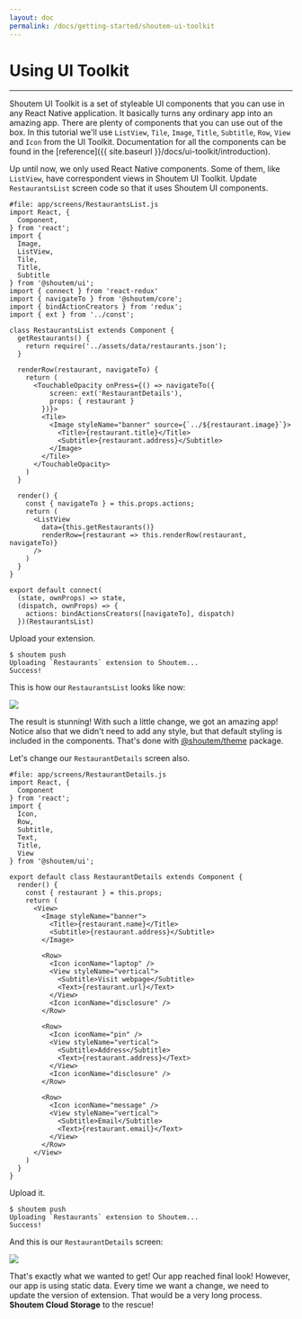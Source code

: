 ```yaml
---
layout: doc
permalink: /docs/getting-started/shoutem-ui-toolkit
---
```


# Using UI Toolkit
<hr />

Shoutem UI Toolkit is a set of styleable UI components that you can use in any React Native application. It basically turns any ordinary app into an amazing app. There are plenty of components that you can use out of the box. In this tutorial we'll use `ListView`, `Tile`, `Image`, `Title`, `Subtitle`, `Row`, `View` and `Icon` from the UI Toolkit. Documentation for all the components can be found in the [reference]({{ site.baseurl }}/docs/ui-toolkit/introduction).

Up until now, we only used React Native components. Some of them, like `ListView`, have correspondent views in Shoutem UI Toolkit. Update `RestaurantsList` screen code so that it uses Shoutem UI components.

```JSX{4-10,27-32,41}
#file: app/screens/RestaurantsList.js
import React, {
  Component,
} from 'react';
import {
  Image,
  ListView,
  Tile,
  Title,
  Subtitle
} from '@shoutem/ui';
import { connect } from 'react-redux'
import { navigateTo } from '@shoutem/core';
import { bindActionCreators } from 'redux';
import { ext } from '../const';

class RestaurantsList extends Component {
  getRestaurants() {
    return require('../assets/data/restaurants.json');
  }

  renderRow(restaurant, navigateTo) {
    return (
      <TouchableOpacity onPress={() => navigateTo({
          screen: ext('RestaurantDetails'),
          props: { restaurant }
        })}>
        <Tile>
          <Image styleName="banner" source={`../${restaurant.image}`}>
            <Title>{restaurant.title}</Title>
            <Subtitle>{restaurant.address}</Subtitle>
          </Image>
        </Tile>
      </TouchableOpacity>
    )
  }

  render() {
    const { navigateTo } = this.props.actions;
    return (
      <ListView
        data={this.getRestaurants()}
        renderRow={restaurant => this.renderRow(restaurant, navigateTo)}
      />
    )
  }
}

export default connect(
  (state, ownProps) => state,
  (dispatch, ownProps) => {
    actions: bindActionsCreators([navigateTo], dispatch)
  })(RestaurantsList)
```

Upload your extension.

```ShellSession
$ shoutem push
Uploading `Restaurants` extension to Shoutem...
Success!
```

This is how our `RestaurantsList` looks like now:

<p class="image">
<img src='{{ site.baseurl }}/img/getting-started/extension-rich-list.png'/>
</p>

The result is stunning! With such a little change, we got an amazing app! Notice also that we didn't need to add any style, but that default styling is included in the components. That's done with [@shoutem/theme](/docs/coming-soon) package.

Let's change our `RestaurantDetails` screen also.

```JSX{4-11,17-50}
#file: app/screens/RestaurantDetails.js
import React, {
  Component
} from 'react';
import {
  Icon,
  Row,
  Subtitle,
  Text,
  Title,
  View
} from '@shoutem/ui';

export default class RestaurantDetails extends Component {
  render() {
    const { restaurant } = this.props;
    return (
      <View>
        <Image styleName="banner">
          <Title>{restaurant.name}</Title>
          <Subtitle>{restaurant.address}</Subtitle>
        </Image>
        
        <Row>
          <Icon iconName="laptop" />
          <View styleName="vertical">
            <Subtitle>Visit webpage</Subtitle>
            <Text>{restaurant.url}</Text>
          </View>
          <Icon iconName="disclosure" />
        </Row>

        <Row>
          <Icon iconName="pin" />
          <View styleName="vertical">
            <Subtitle>Address</Subtitle>
            <Text>{restaurant.address}</Text>
          </View>
          <Icon iconName="disclosure" />
        </Row>

        <Row>
          <Icon iconName="message" />
          <View styleName="vertical">
            <Subtitle>Email</Subtitle>
            <Text>{restaurant.email}</Text>
          </View>
        </Row>
      </View>
    )
  }
}
```

Upload it.

```ShellSession
$ shoutem push
Uploading `Restaurants` extension to Shoutem...
Success!
```

And this is our `RestaurantDetails` screen:

<p class="image">
<img src='{{ site.baseurl }}/img/getting-started/extension-rich-details.png'/>
</p>

That's exactly what we wanted to get! Our app reached final look! However, our app is using static data. Every time we want a change, we need to update the version of extension. That would be a very long process. **Shoutem Cloud Storage** to the rescue!
